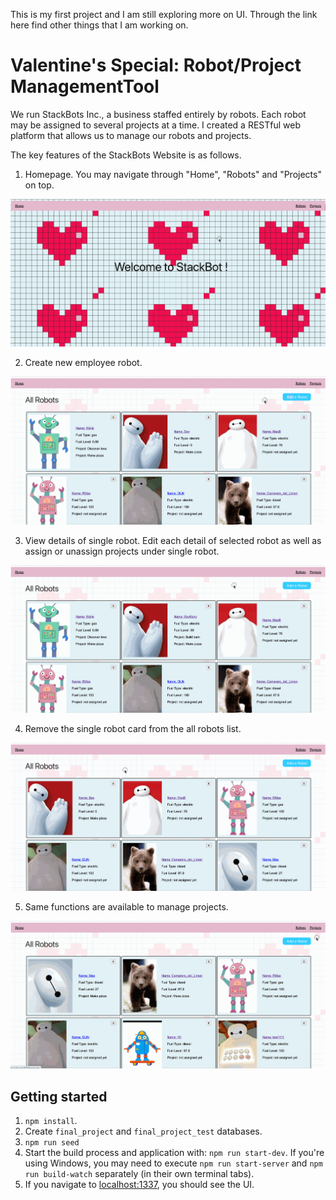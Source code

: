 This is my first project and I am still exploring more on UI. Through the link here find other things that I am working on.

# Valentine's Special: Robot/Project ManagementTool
We run StackBots Inc., a business staffed entirely by robots. Each robot may be assigned to several projects at a time. I created a RESTful web platform that allows us to manage our robots and projects. 

The key features of the StackBots Website is as follows. 
1. Homepage. You may navigate through "Home", "Robots" and "Projects" on top.

![Homepage](public/overall.gif)

2. Create new employee robot.

![Create](public/gifs/Create.gif)

3. View details of single robot. Edit each detail of selected robot as well as assign or unassign projects under single robot. 

![Edit](public/gifs/Edit.gif)

4. Remove the single robot card from the all robots list.

![Remove](public/gifs/Remove.gif)

5.  Same functions are available to manage projects. 

![Project](public/gifs/Project.gif)


## Getting started

1. `npm install`.
2. Create `final_project` and `final_project_test` databases.
3. `npm run seed`
4. Start the build process and application with: `npm run start-dev`. If you're using Windows, you may need to execute `npm run start-server` and `npm run build-watch` separately (in their own terminal tabs).
5. If you navigate to [localhost:1337](http://localhost:1337), you should see the UI.


